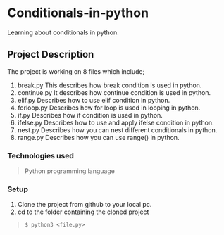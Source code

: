 # Conditionals-in-python
Learning about conditionals in python.
## Project Description
The project is working on 8 files which include;
 1. break.py
        This describes how break condition is used in python.
 2. continue.py
    It describes how continue condition is used in python.
 3. elif.py
    Describes how to use elif condition in python.
 4. forloop.py
    Describes how for loop is used in looping in python.
 5. if.py
    Describes how if condition is used in python.
 6. ifelse.py
    Describes how to use and apply ifelse condition in python.
 7. nest.py
    Describes how you can nest different conditionals in python.
 8. range.py
    Describes how you can use range() in python.
### Technologies used
 > Python programming language
 ### Setup
   1. Clone the project from github to your local pc.
   2. cd to the folder containing the cloned project
 > ```$ python3 <file.py>```
